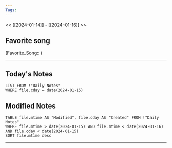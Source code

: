 ```yaml
---
Tags:
---
```

<< [[2024-01-14]] - [[2024-01-16]] >>
## Favorite song
(Favorite_Song:: )

___
## Today's Notes
```dataview
LIST FROM !"Daily Notes"
WHERE file.cday = date(2024-01-15)
```
## Modified Notes
```dataview
TABLE file.mtime AS "Modified", file.cday AS "Created" FROM !"Daily Notes" 
WHERE file.mtime > date(2024-01-15) AND file.mtime < date(2024-01-16) AND file.cday < date(2024-01-15)
SORT file.mtime desc
```
___
